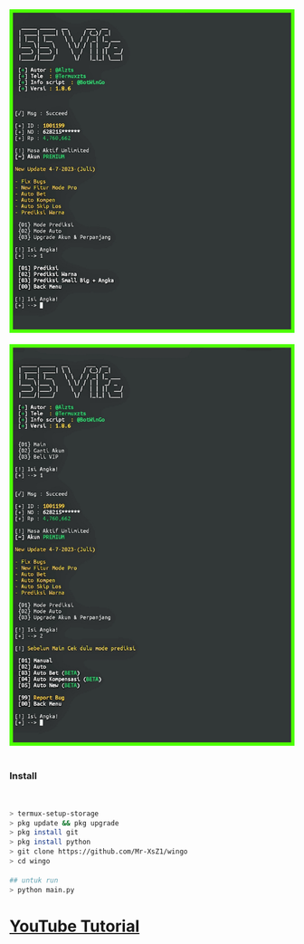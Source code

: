 <br><br>
<img src="https://github.com/Mr-XsZ1/wingo/blob/main/ss/20230813_062533-picsay.png"/>
<br><br>
<img src="https://github.com/Mr-XsZ1/wingo/blob/main/ss/20230813_062549-picsay.png"/>
<br><br>
<h3>Install</h3><br>

```bash
> termux-setup-storage
> pkg update && pkg upgrade
> pkg install git
> pkg install python
> git clone https://github.com/Mr-XsZ1/wingo
> cd wingo

## untuk run
> python main.py
```

<h1><a href ="https://www.youtube.com/channel/UCCfbokcjUPrLyU014tuc4SA">YouTube Tutorial</a></h1>
